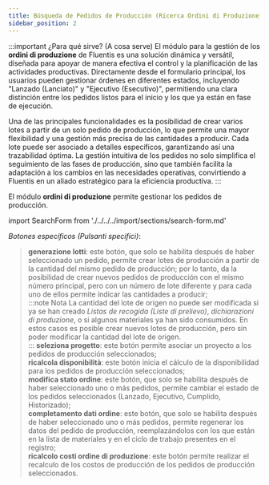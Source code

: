 ```yaml
---
title: Búsqueda de Pedidos de Producción (Ricerca Ordini di Produzione)
sidebar_position: 2
---
```


:::important ¿Para qué sirve? (A cosa serve)
El módulo para la gestión de los **ordini di produzione** de Fluentis es una solución dinámica y versátil, diseñada para apoyar de manera efectiva el control y la planificación de las actividades productivas. Directamente desde el formulario principal, los usuarios pueden gestionar órdenes en diferentes estados, incluyendo "Lanzado (Lanciato)" y "Ejecutivo (Esecutivo)", permitiendo una clara distinción entre los pedidos listos para el inicio y los que ya están en fase de ejecución.

Una de las principales funcionalidades es la posibilidad de crear varios lotes a partir de un solo pedido de producción, lo que permite una mayor flexibilidad y una gestión más precisa de las cantidades a producir. Cada lote puede ser asociado a detalles específicos, garantizando así una trazabilidad óptima. La gestión intuitiva de los pedidos no solo simplifica el seguimiento de las fases de producción, sino que también facilita la adaptación a los cambios en las necesidades operativas, convirtiendo a Fluentis en un aliado estratégico para la eficiencia productiva.
:::

El módulo **ordini di produzione** permite gestionar los pedidos de producción.

import SearchForm from './../../../import/sections/search-form.md'

<SearchForm />

*Botones específicos (Pulsanti specifici)*:

> **generazione lotti**: este botón, que solo se habilita después de haber seleccionado un pedido, permite crear lotes de producción a partir de la cantidad del mismo pedido de producción; por lo tanto, da la posibilidad de crear nuevos pedidos de producción con el mismo número principal, pero con un número de lote diferente y para cada uno de ellos permite indicar las cantidades a producir;    
:::note Nota
La cantidad del lote de origen no puede ser modificada si ya se han creado *Listas de recogida (Liste di prelievo)*, *dichiarazioni di produzione*, o si algunos materiales ya han sido consumidos. En estos casos es posible crear nuevos lotes de producción, pero sin poder modificar la cantidad del lote de origen.          
::: 
> **seleziona progetto**: este botón permite asociar un proyecto a los pedidos de producción seleccionados;    
> **ricalcola disponibilità**: este botón inicia el cálculo de la disponibilidad para los pedidos de producción seleccionados;    
> **modifica stato ordine**: este botón, que solo se habilita después de haber seleccionado uno o más pedidos, permite cambiar el estado de los pedidos seleccionados (Lanzado, Ejecutivo, Cumplido, Historizado);     
> **completamento dati ordine**: este botón, que solo se habilita después de haber seleccionado uno o más pedidos, permite regenerar los datos del pedido de producción, reemplazándolos con los que están en la lista de materiales y en el ciclo de trabajo presentes en el registro;    
> **ricalcolo costi ordine di produzione**: este botón permite realizar el recalculo de los costos de producción de los pedidos de producción seleccionados.